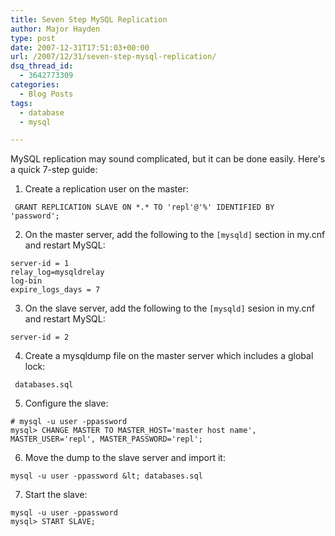 ```yaml
---
title: Seven Step MySQL Replication
author: Major Hayden
type: post
date: 2007-12-31T17:51:03+00:00
url: /2007/12/31/seven-step-mysql-replication/
dsq_thread_id:
  - 3642773309
categories:
  - Blog Posts
tags:
  - database
  - mysql

---
```

MySQL replication may sound complicated, but it can be done easily. Here's a quick 7-step guide:

1) Create a replication user on the master:

```
 GRANT REPLICATION SLAVE ON *.* TO 'repl'@'%' IDENTIFIED BY 'password';
```


2) On the master server, add the following to the `[mysqld]` section in my.cnf and restart MySQL:

```
server-id = 1
relay_log=mysqldrelay
log-bin
expire_logs_days = 7
```


3) On the slave server, add the following to the `[mysqld]` sesion in my.cnf and restart MySQL:

```
server-id = 2
```


4) Create a mysqldump file on the master server which includes a global lock:

```
 databases.sql
```


5) Configure the slave:

```
# mysql -u user -ppassword
mysql> CHANGE MASTER TO MASTER_HOST='master host name', MASTER_USER='repl', MASTER_PASSWORD='repl';
```


6) Move the dump to the slave server and import it:

```
mysql -u user -ppassword &lt; databases.sql
```


7) Start the slave:

```
mysql -u user -ppassword
mysql> START SLAVE;
```


